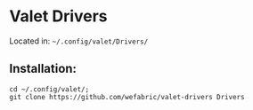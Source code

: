 # Valet Drivers

Located in: `~/.config/valet/Drivers/`

## Installation:
```
cd ~/.config/valet/;
git clone https://github.com/wefabric/valet-drivers Drivers
```